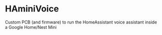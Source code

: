 # HAminiVoice
Custom PCB (and firmware) to run the HomeAssistant voice assistant inside a Google Home/Nest Mini
